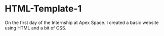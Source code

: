# HTML-Template-1
On the first day of the Internship at Apex Space. I created a basic website using HTML and a bit of CSS.
